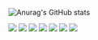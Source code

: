 ![Anurag's GitHub stats](https://github-readme-stats.vercel.app/api?username=uuniversey&show_icons=true&theme=vue)

<div>
<img src="https://img.shields.io/badge/Python-3776AB?style=for-the-badge&logo=Python&logoColor=white">
<img src="https://img.shields.io/badge/Django-092E20?style=for-the-badge&logo=django&logoColor=white">
<img src="https://img.shields.io/badge/Html5-E34F26?style=for-the-badge&logo=html5&logoColor=white">
<img src="https://img.shields.io/badge/Css-1572B6?style=for-the-badge&logo=css3&logoColor=white">
<img src="https://img.shields.io/badge/Javascript-F7DF1E?style=for-the-badge&logo=javascript&logoColor=white">
<img src="https://img.shields.io/badge/Vue-4FC08D?style=for-the-badge&logo=vue.js&logoColor=white">
<img src="https://img.shields.io/badge/React-61DAFB?style=for-the-badge&logo=react&logoColor=white">
</div>
